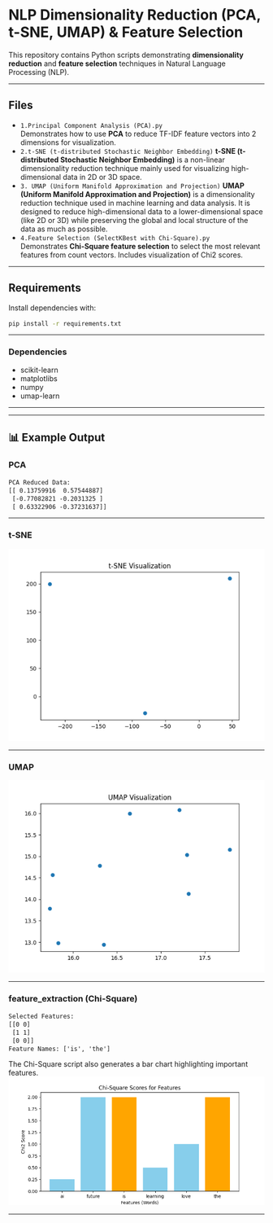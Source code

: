 # NLP Dimensionality Reduction (PCA, t-SNE, UMAP) & Feature Selection

This repository contains Python scripts demonstrating **dimensionality reduction** and **feature selection** techniques in Natural Language Processing (NLP).

---

##  Files
- `1.Principal Component Analysis (PCA).py`  
  Demonstrates how to use **PCA** to reduce TF-IDF feature vectors into 2 dimensions for visualization.
- `2.t-SNE (t-distributed Stochastic Neighbor Embedding)`
  **t-SNE (t-distributed Stochastic Neighbor Embedding)** is a non-linear dimensionality reduction technique mainly used for visualizing high-dimensional data in 2D or 3D space.
- `3. UMAP (Uniform Manifold Approximation and Projection)`
  **UMAP (Uniform Manifold Approximation and Projection)** is a dimensionality reduction technique used in machine learning and data analysis. It is designed to reduce high-dimensional data to a lower-dimensional space (like 2D or 3D) while preserving the global and local structure of the data as much as possible.  
- `4.Feature Selection (SelectKBest with Chi-Square).py`  
  Demonstrates **Chi-Square feature selection** to select the most relevant features from count vectors. Includes visualization of Chi2 scores.

---

## Requirements
Install dependencies with:

```bash
pip install -r requirements.txt
```

---

### Dependencies
- scikit-learn
- matplotlibs
- numpy
- umap-learn

---
---

## 📊 Example Output

### PCA
```
PCA Reduced Data:
[[ 0.13759916  0.57544887]
 [-0.77082821 -0.2031325 ]
 [ 0.63322906 -0.37231637]]
```
---
### t-SNE

![ScreenShort](t-sne.png)

---
### UMAP

![ScreenShort](UMAP.png)

---
### feature_extraction (Chi-Square)
```
Selected Features:
[[0 0]
 [1 1]
 [0 0]]
Feature Names: ['is', 'the']
```

The Chi-Square script also generates a bar chart highlighting important features.
![ScreenShort](feature_extraction.png)

---
